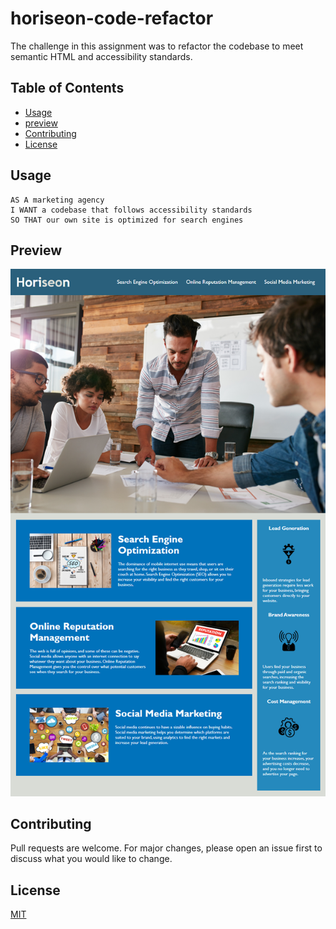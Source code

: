 # horiseon-code-refactor

The challenge in this assignment was to refactor the codebase to meet semantic HTML and accessibility standards.

## Table of Contents 

- [Usage](#usage)
- [preview](#preview)
- [Contributing](#contributing)
- [License](#license)

## Usage

```
AS A marketing agency
I WANT a codebase that follows accessibility standards
SO THAT our own site is optimized for search engines

```
## Preview

![preview image](./assets/images/demo.png)

## Contributing
Pull requests are welcome. For major changes, please open an issue first to discuss what you would like to change.


## License
[MIT](https://choosealicense.com/licenses/mit/)
